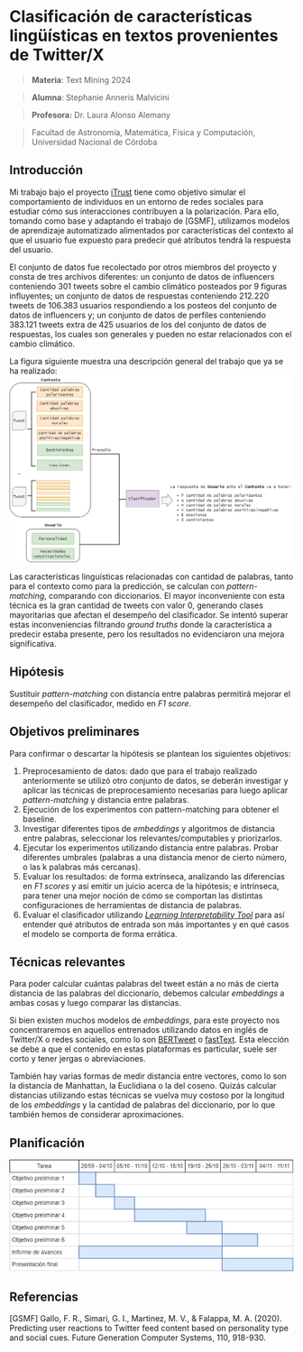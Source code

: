# Clasificación de características lingüísticas en textos provenientes de Twitter/X
> **Materia**: Text Mining 2024

> **Alumna**: Stephanie Anneris Malvicini

> **Profesora:** Dr. Laura Alonso Alemany

> Facultad de Astronomía, Matemática, Física y Computación, Universidad Nacional de Córdoba

## Introducción
Mi trabajo bajo el proyecto [iTrust](https://www.chistera.eu/projects/itrust) tiene como objetivo simular el comportamiento de individuos en un entorno de redes sociales para estudiar cómo sus interacciones contribuyen a la polarización. Para ello, tomando como base y adaptando el trabajo de [GSMF], utilizamos modelos de aprendizaje automatizado alimentados por características del contexto al que el usuario fue expuesto para predecir qué atributos tendrá la respuesta del usuario. 

El conjunto de datos fue recolectado por otros miembros del proyecto y consta de tres archivos diferentes: un conjunto de datos de influencers conteniendo 301 tweets sobre el cambio climático posteados por 9 figuras influyentes; un conjunto de datos de respuestas conteniendo 212.220 tweets de 106.383 usuarios respondiendo a los posteos del conjunto de datos de influencers y; un conjunto de datos de perfiles conteniendo 383.121 tweets extra de 425 usuarios de los del conjunto de datos de respuestas, los cuales son generales y pueden no estar relacionados con el cambio climático. 

La figura siguiente muestra una descripción general del trabajo que ya se ha realizado:
![Diagrama general](https://github.com/StephanieMalvicini/LinguisticCuesNLP/blob/main/images/componentes.drawio.png)

Las características linguísticas relacionadas con cantidad de palabras, tanto para el contexto como para la predicción, se calculan con _pattern-matching_, comparando con diccionarios. El mayor inconveniente con esta técnica es la gran cantidad de tweets con valor 0, generando clases mayoritarias que afectan el desempeño del clasificador. Se intentó superar estas inconveniencias filtrando _ground truths_ donde la característica a predecir estaba presente, pero los resultados no evidenciaron una mejora significativa.

## Hipótesis
Sustituir _pattern-matching_ con distancia entre palabras permitirá mejorar el desempeño del clasificador, medido en _F1 score_.

## Objetivos preliminares
Para confirmar o descartar la hipótesis se plantean los siguientes objetivos:
1. Preprocesamiento de datos: dado que para el trabajo realizado anteriormente se utilizó otro conjunto de datos, se deberán investigar y aplicar las técnicas de preprocesamiento necesarias para luego aplicar _pattern-matching_ y distancia entre palabras.
1. Ejecución de los experimentos con pattern-matching para obtener el baseline.
1. Investigar diferentes tipos de _embeddings_ y algoritmos de distancia entre palabras, seleccionar los relevantes/computables y priorizarlos.
1. Ejecutar los experimentos utilizando distancia entre palabras. Probar diferentes umbrales (palabras a una distancia menor de cierto número, o las k palabras más cercanas).
1. Evaluar los resultados: de forma extrínseca, analizando las diferencias en _F1 scores_ y así emitir un juicio acerca de la hipótesis; e intrínseca, para tener una mejor noción de cómo se comportan las distintas configuraciones de herramientas de distancia de palabras.
1. Evaluar el clasificador utilizando [_Learning Interpretability Tool_](https://pair-code.github.io/lit/) para así entender qué atributos de entrada son más importantes y en qué casos el modelo se comporta de forma errática.

## Técnicas relevantes
Para poder calcular cuántas palabras del tweet están a no más de cierta distancia de las palabras del diccionario, debemos calcular _embeddings_ a ambas cosas y luego comparar las distancias.

Si bien existen muchos modelos de _embeddings_, para este proyecto nos concentraremos en aquellos entrenados utilizando datos en inglés de Twitter/X o redes sociales, como lo son [BERTweet](https://huggingface.co/docs/transformers/model_doc/bertweet) o [fastText](https://fasttext.cc/). Esta elección se debe a que el contenido en estas plataformas es particular, suele ser corto y tener jergas o abreviaciones.

También hay varias formas de medir distancia entre vectores, como lo son la distancia de Manhattan, la Euclidiana o la del coseno. Quizás calcular distancias utilizando estas técnicas se vuelva muy costoso por la longitud de los _embeddings_ y la cantidad de palabras del diccionario, por lo que también hemos de considerar aproximaciones.

## Planificación
![Diagrama planificacion](https://github.com/StephanieMalvicini/LinguisticCuesNLP/blob/main/images/planificacion.drawio.png)

## Referencias 
[GSMF] Gallo, F. R., Simari, G. I., Martinez, M. V., & Falappa, M. A. (2020). Predicting user reactions to Twitter feed content based on personality type and social cues. Future Generation Computer Systems, 110, 918-930.

